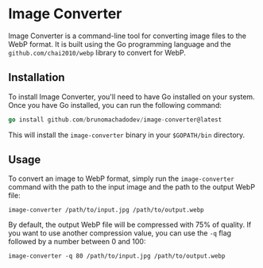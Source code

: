 # Image Converter

Image Converter is a command-line tool for converting image files to the WebP format. It is built using the Go programming language and the `github.com/chai2010/webp` library to convert for WebP.

## Installation

To install Image Converter, you'll need to have Go installed on your system. Once you have Go installed, you can run the following command:

```go
go install github.com/brunomachadodev/image-converter@latest
```

This will install the `image-converter` binary in your `$GOPATH/bin` directory.

## Usage

To convert an image to WebP format, simply run the `image-converter` command with the path to the input image and the path to the output WebP file:

```shell
image-converter /path/to/input.jpg /path/to/output.webp
```

By default, the output WebP file will be compressed with 75% of quality. If you want to use another compression value, you can use the `-q` flag followed by a number between 0 and 100:

```shell
image-converter -q 80 /path/to/input.jpg /path/to/output.webp
```